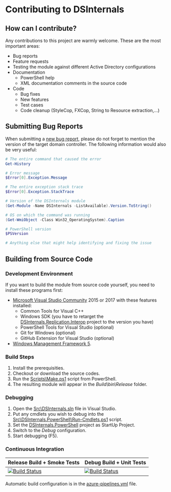 # Contributing to DSInternals

## How can I contribute?

Any contributions to this project are warmly welcome. These are the most important areas:
- Bug reports
- Feature requests
- Testing the module against different Active Directory configurations
- Documentation
    * PowerShell help
    * XML documentation comments in the source code
- Code
    * Bug fixes
    * New features
    * Test cases
    * Code cleanup (StyleCop, FXCop, String to Resource extraction,...)

## Submitting Bug Reports

When submitting a [new bug report](https://github.com/MichaelGrafnetter/DSInternals/issues), please do not forget to mention the version of the target domain controller. The following information would also be very useful:

```powershell
# The entire command that caused the error
Get-History

# Error message
$Error[0].Exception.Message

# The entire exception stack trace
$Error[0].Exception.StackTrace

# Version of the DSInternals module
(Get-Module -Name DSInternals -ListAvailable).Version.ToString()

# OS on which the command was running
(Get-WmiObject -Class Win32_OperatingSystem).Caption

# PowerShell version
$PSVersion

# Anything else that might help identifying and fixing the issue
```

## Building from Source Code

### Development Environment
If you want to build the module from source code yourself, you need to install these programs first:
- [Microsoft Visual Studio Community](https://www.visualstudio.com/en-us/products/visual-studio-community-vs.aspx) 2015 or 2017 with these features installed:
   * Common Tools for Visual C++
   * Windows SDK (you have to retarget the [DSInternals.Replication.Interop](../Src/DSInternals.Replication.Interop/DSInternals.Replication.Interop.vcxproj) project to the version you have)
   * PowerShell Tools for Visual Studio (optional)
   * Git for Windows (optional)
   * GitHub Extension for Visual Studio (optional)
- [Windows Management Framework 5](https://www.microsoft.com/en-us/download/details.aspx?id=50395).

### Build Steps
1. Install the prerequisities.
2. Checkout or download the source codes.
3. Run the [Scripts\Make.ps1](../Scripts/Make.ps1) script from PowerShell.
4. The resulting module will appear in the *Build\bin\Release* folder.

### Debugging

1. Open the [Src\DSInternals.sln](../Src/DSInternals.sln) file in Visual Studio.
2. Put any cmdlets you wish to debug into the [Src\DSInternals.PowerShell\Run-Cmdlets.ps1](../Src/DSInternals.PowerShell/Run-Cmdlets.ps1) script.
3. Set the [DSInternals.PowerShell](../Src/DSInternals.PowerShell/DSInternals.PowerShell.csproj) project as StartUp Project.
4. Switch to the _Debug_ configuration.
5. Start debugging (F5).

### Continuous Integration

| Release Build + Smoke Tests  |  Debug Build + Unit Tests |
--- | ---
| [![Build Status](https://dev.azure.com/DSInternals/DSInternals%20CI/_apis/build/status/MichaelGrafnetter.DSInternals?branchName=master&jobName=Release)](https://dev.azure.com/DSInternals/DSInternals%20CI/_build/latest?definitionId=2?branchName=master) | [![Build Status](https://dev.azure.com/DSInternals/DSInternals%20CI/_apis/build/status/MichaelGrafnetter.DSInternals?branchName=master&jobName=Test)](https://dev.azure.com/DSInternals/DSInternals%20CI/_build/latest?definitionId=2?branchName=master) |

Automatic build configuration is in the [azure-pipelines.yml](../azure-pipelines.yml) file.
